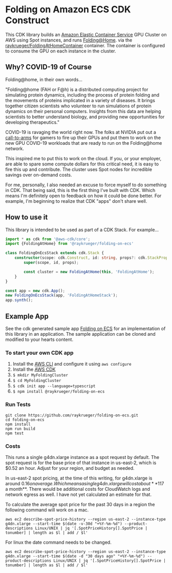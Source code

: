 # Folding on Amazon ECS CDK Construct

This CDK library builds an [Amazon Elastic Container
Service](https://aws.amazon.com/ecs/) GPU Cluster on AWS using Spot
instances, and runs [Folding@Home](https://foldingathome.org/). via the
[raykrueger/FoldingAtHomeContainer](https://github.com/raykrueger/FoldingAtHomeContainer)
container. The container is configured to consume the GPU on each instance in
the cluster.

## Why? COVID-19 of Course

Folding@home, in their own words...

"Folding@home (FAH or F@h) is a distributed computing project for simulating
protein dynamics, including the process of protein folding and the movements
of proteins implicated in a variety of diseases. It brings together citizen
scientists who volunteer to run simulations of protein dynamics on their
personal computers. Insights from this data are helping scientists to better
understand biology, and providing new opportunities for developing
therapeutics."

COVID-19 is ravaging the world right now. The folks at NVIDIA put out a
[call-to-arms](https://twitter.com/NVIDIAGeForce/status/1238496311776653312)
for gamers to fire up their GPUs and put them to work on the new GPU COVID-19
workloads that are ready to run on the Folding@home network.

This inspired me to put this to work on the cloud. If you, or your employer,
are able to spare some compute dollars for this critical need, it is easy to
fire this up and contribute. The cluster uses Spot nodes for incredible
savings over on-demand costs.

For me, personally, I also needed an excuse to force myself to do something
in CDK. That being said, this is the first thing I've built with CDK. Which
means I'm definitely open to feedback on how it could be done better. For
example, I'm beginning to realize that CDK "apps" don't share well.

## How to use it

This library is intended to be used as part of a CDK Stack. For example...

````typescript
import * as cdk from '@aws-cdk/core';
import {FoldingAtHome} from '@raykrueger/folding-on-ecs'

class FoldingOnEcsStack extends cdk.Stack {
    constructor(scope: cdk.Construct, id: string, props?: cdk.StackProps) {
        super(scope, id, props);

        const cluster = new FoldingAtHome(this, 'FoldingAtHome');
    }
}

const app = new cdk.App();
new FoldingOnEcsStack(app, 'FoldingAtHomeStack');
app.synth();
````

## Example App

See the cdk generated sample app [Folding on
ECS](https://github.com/raykrueger/FoldingOnECS) for an implementation of
this library in an application. The sample application can be cloned and
modified to your hearts content.

### To start your own CDK app

1. Install the [AWS
CLI](https://docs.aws.amazon.com/cli/latest/userguide/cli-chap-install.html)
and configure it using `aws configure`
1. Install the [AWS CDK](https://docs.aws.amazon.com/cdk/latest/guide/getting_started.html)
1. `$ mkdir MyFoldingCluster`
1. `$ cd MyFoldingCluster`
1. `$ cdk init app --language=typescript`
1. `$ npm install @raykrueger/folding-on-ecs`


### Run Tests

````
git clone https://github.com/raykrueger/folding-on-ecs.git
cd folding-on-ecs
npm install
npm run build
npm test
````

### Costs

This runs a single g4dn.xlarge instance as a spot request by default. The spot
request is for the base price of that instance in us-east-2, which is $0.52
an hour. Adjust for your region, and budget as needed.

In us-east-2 spot pricing, at the time of this writing, for g4dn.xlarge is
around $0.16 on average. Which means a single g4dn.xlarge will cost about
**$117 a month**. There would be additional costs for CloudWatch logs and network
egress as well. I have not yet calculated an estimate for that.

To calculate the average spot price for the past 30 days in a region the following command will work on a mac.

    aws ec2 describe-spot-price-history --region us-east-2 --instance-type g4dn.xlarge --start-time $(date -v-30d "+%Y-%m-%d") --product-descriptions Linux/UNIX | jq '[.SpotPriceHistory[].SpotPrice | tonumber] | length as $l | add / $l'

For linux the date command needs to be changed.

    aws ec2 describe-spot-price-history --region us-east-2 --instance-type g4dn.xlarge --start-time $(date -d "30 days ago" "+%Y-%m-%d") --product-descriptions Linux/UNIX | jq '[.SpotPriceHistory[].SpotPrice | tonumber] | length as $l | add / $l'
